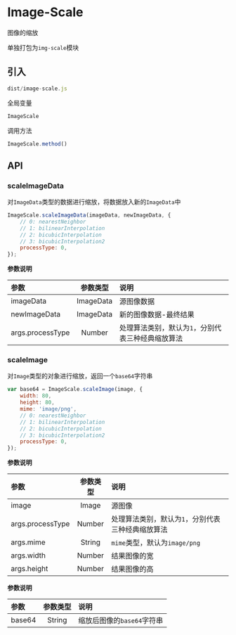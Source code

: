 # Image-Scale

图像的缩放

单独打包为`img-scale`模块

## 引入

```js
dist/image-scale.js
```

全局变量

```js
ImageScale
```

调用方法

```js
ImageScale.method()
```

## API

### scaleImageData

对`ImageData`类型的数据进行缩放，将数据放入新的`ImageData`中

```js
ImageScale.scaleImageData(imageData, newImageData, {
    // 0: nearestNeighbor
    // 1: bilinearInterpolation
    // 2: bicubicInterpolation
    // 3: bicubicInterpolation2
    processType: 0,
});
```

__参数说明__

| 参数 | 参数类型 | 说明 |
| :------------- |:-------------:|:-------------|
| imageData | ImageData | 源图像数据 |
| newImageData | ImageData | 新的图像数据-最终结果 |
| args.processType | Number | 处理算法类别，默认为`1`，分别代表三种经典缩放算法 |

### scaleImage

对`Image`类型的对象进行缩放，返回一个`base64`字符串

```js
var base64 = ImageScale.scaleImage(image, {
    width: 80,
    height: 80,
    mime: 'image/png',
    // 0: nearestNeighbor
    // 1: bilinearInterpolation
    // 2: bicubicInterpolation
    // 3: bicubicInterpolation2
    processType: 0,
});
```

__参数说明__

| 参数 | 参数类型 | 说明 |
| :------------- |:-------------:|:-------------|
| image | Image | 源图像 |
| args.processType | Number | 处理算法类别，默认为`1`，分别代表三种经典缩放算法 |
| args.mime | String | `mime`类型，默认为`image/png` |
| args.width | Number | 结果图像的宽 |
| args.height | Number | 结果图像的高 |

__参数说明__

| 参数 | 参数类型 | 说明 |
| :------------- |:-------------:|:-------------|
| base64 | String | 缩放后图像的`base64`字符串 |